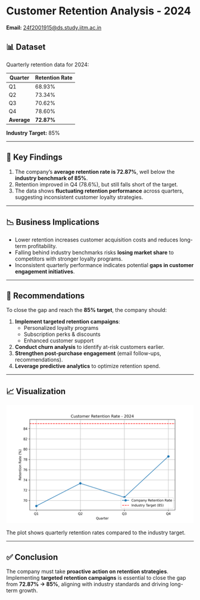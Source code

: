 # Customer Retention Analysis - 2024

**Email:** 24f2001915@ds.study.iitm.ac.in

## 📊 Dataset
Quarterly retention data for 2024:

| Quarter | Retention Rate |
|---------|----------------|
| Q1      | 68.93%         |
| Q2      | 73.34%         |
| Q3      | 70.62%         |
| Q4      | 78.60%         |
| **Average** | **72.87%** |

**Industry Target:** 85%

---

## 🔑 Key Findings
1. The company’s **average retention rate is 72.87%**, well below the **industry benchmark of 85%**.
2. Retention improved in Q4 (78.6%), but still falls short of the target.
3. The data shows **fluctuating retention performance** across quarters, suggesting inconsistent customer loyalty strategies.

---

## 📉 Business Implications
- Lower retention increases customer acquisition costs and reduces long-term profitability.
- Falling behind industry benchmarks risks **losing market share** to competitors with stronger loyalty programs.
- Inconsistent quarterly performance indicates potential **gaps in customer engagement initiatives**.

---

## 🎯 Recommendations
To close the gap and reach the **85% target**, the company should:

1. **Implement targeted retention campaigns**:
   - Personalized loyalty programs
   - Subscription perks & discounts
   - Enhanced customer support
2. **Conduct churn analysis** to identify at-risk customers earlier.
3. **Strengthen post-purchase engagement** (email follow-ups, recommendations).
4. **Leverage predictive analytics** to optimize retention spend.

---

## 📈 Visualization
![Retention Trend](retention_trend.png)

The plot shows quarterly retention rates compared to the industry target.

---

## ✅ Conclusion
The company must take **proactive action on retention strategies**. Implementing **targeted retention campaigns** is essential to close the gap from **72.87% → 85%**, aligning with industry standards and driving long-term growth.
